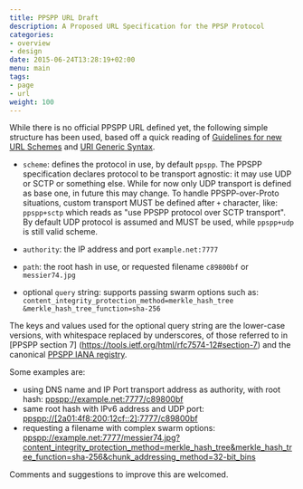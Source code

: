 ```yaml
---
title: PPSPP URL Draft
description: A Proposed URL Specification for the PPSP Protocol
categories:
- overview
- design
date: 2015-06-24T13:28:19+02:00
menu: main
tags:
- page
- url
weight: 100
---
```


While there is no official PPSPP URL defined yet, the following
simple structure has been used, based off a quick reading of
[Guidelines for new URL Schemes](https://tools.ietf.org/html/rfc2718) and
[URI Generic Syntax](https://tools.ietf.org/html/rfc3986).

- `scheme`: defines the protocol in use, by default `ppspp`. The PPSPP 
  specification declares protocol to be transport agnostic: it may use UDP or
  SCTP or something else. While for now only UDP transport is defined as base 
  one, in future this may change. To handle PPSPP-over-Proto situations, custom
  transport MUST be defined after `+` character, like: `ppspp+sctp` which reads 
  as "use PPSPP protocol over SCTP transport".
  By default UDP protocol is assumed and MUST be used, while `ppspp+udp` is 
  still valid scheme.

- `authority`: the IP address and port `example.net:7777`
- `path`: the root hash in use, or requested filename `c89800bf` or `messier74.jpg`
- optional `query` string: supports passing swarm options such as: `content_integrity_protection_method=merkle_hash_tree &merkle_hash_tree_function=sha-256`

The keys and values used for the optional query string are the lower-case
versions, with whitespace replaced by underscores, of those referred to in
[PPSPP section 7] (https://tools.ietf.org/html/rfc7574-12#section-7) and the canonical [PPSPP IANA registry](https://www.iana.org/assignments/ppspp/ppspp.xhtml).

Some examples are:

- using DNS name and IP Port transport address as authority, with root hash:  [ppspp://example.net:7777/c89800bf](ppspp://example.net:7777/c89800bf)
- same root hash with IPv6 address and UDP port:  [ppspp://[2a01:4f8:200:12cf::2]:7777/c89800bf](ppspp://[2a01:4f8:200:12cf::2]:7777/c89800bf)
- requesting a filename with complex swarm options: [ppspp://example.net:7777/messier74.jpg?content_integrity_protection_method=merkle_hash_tree&merkle_hash_tree_function=sha-256&chunk_addressing_method=32-bit_bins](ppspp://example.net:7777/messier74.jpg?content_integrity_protection_method=merkle_hash_tree&merkle_hash_tree_function=sha-256&chunk_addressing_method=32-bit_bins)

Comments and suggestions to improve this are welcomed.
